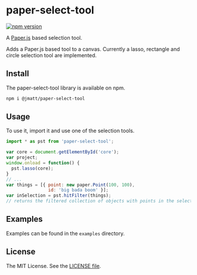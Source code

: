 # paper-select-tool

[![npm version](https://badge.fury.io/js/paper-select-tool.svg)](https://badge.fury.io/js/paper-select-tool)

A [Paper.js](http://paperjs.org/) based selection tool.

Adds a Paper.js based tool to a canvas. Currently a lasso, rectangle and circle selection tool are implemented.

Install
-------

The paper-select-tool library is available on npm.

```bash
npm i @jmatt/paper-select-tool
```

Usage
-----

To use it, import it and use one of the selection tools.

```javascript
import * as pst from 'paper-select-tool';

var core = document.getElementById('core');
var project;
window.onload = function() {
  pst.lasso(core);
}
// ...
var things = [{ point: new paper.Point(100, 100),
                id: 'big bada boom' }];
var inSelection = pst.hitFilter(things);
// returns the filtered collection of objects with points in the selection.
```

Examples
--------

Examples can be found in the `examples` directory.

License
-------

The MIT License. See the [LICENSE file](https://github.com/lsst-epo/paper-select-tool/blob/master/LICENSE).